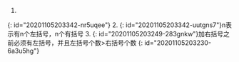 1.
{: id="20201105203342-nr5uqee"}
2. {: id="20201105203342-uutgns7"}n表示有n个左括号，n个有括号
3. {: id="20201105203249-283gnkw"}加右括号之前必须有左括号，并且左括号个数>右括号个数
{: id="20201105203230-6a3u5hg"}
